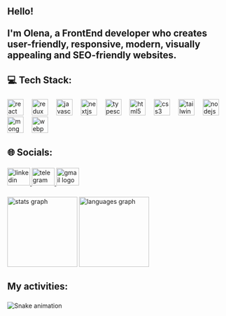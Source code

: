 <h2 align="left">Hello!  <br><br>I'm Olena, a FrontEnd developer who creates user-friendly, responsive, modern, visually appealing and SEO-friendly websites.</h2>

###

<p align="left"></p>

###

<h2 align="left">💻 Tech Stack:</h2>

###

<div align="left">
  <img src="https://img.shields.io/badge/React-61DAFB?logo=react&logoColor=black&style=for-the-badge" height="37" alt="react logo"  />
  <img width="11" />
  <img src="https://img.shields.io/badge/Redux-764ABC?logo=redux&logoColor=white&style=for-the-badge" height="37" alt="redux logo"  />
  <img width="11" />
  <img src="https://img.shields.io/badge/JavaScript-F7DF1E?logo=javascript&logoColor=black&style=for-the-badge" height="37" alt="javascript logo"  />
  <img width="11" />
  <img src="https://img.shields.io/badge/Next.js-000000?logo=nextdotjs&logoColor=white&style=for-the-badge" height="37" alt="nextjs logo"  />
  <img width="11" />
  <img src="https://img.shields.io/badge/TypeScript-3178C6?logo=typescript&logoColor=white&style=for-the-badge" height="37" alt="typescript logo"  />
  <img width="11" />
  <img src="https://img.shields.io/badge/HTML5-E34F26?logo=html5&logoColor=white&style=for-the-badge" height="37" alt="html5 logo"  />
  <img width="11" />
  <img src="https://img.shields.io/badge/CSS3-1572B6?logo=css3&logoColor=white&style=for-the-badge" height="37" alt="css3 logo"  />
  <img width="11" />
  <img src="https://img.shields.io/badge/Tailwind CSS-06B6D4?logo=tailwindcss&logoColor=black&style=for-the-badge" height="37" alt="tailwindcss logo"  />
  <img width="11" />
  <img src="https://img.shields.io/badge/Node.js-339933?logo=nodedotjs&logoColor=white&style=for-the-badge" height="37" alt="nodejs logo"  />
  <img width="11" />
  <img src="https://img.shields.io/badge/MongoDB-47A248?logo=mongodb&logoColor=white&style=for-the-badge" height="37" alt="mongodb logo"  />
  <img width="11" />
  <img src="https://img.shields.io/badge/Webpack-8DD6F9?logo=webpack&logoColor=black&style=for-the-badge" height="37" alt="webpack logo"  />
</div>

###

<p align="left"></p>

###

<h2 align="left">🌐 Socials:</h2>

###

<div align="left">
  <a href="https://www.linkedin.com/in/olena-nechyporenko/" target="_blank">
    <img src="https://raw.githubusercontent.com/maurodesouza/profile-readme-generator/master/src/assets/icons/social/linkedin/default.svg" width="52" height="40" alt="linkedin logo"  />
  </a>
  <a href="https://t.me/alyona_alyonaaaaa" target="_blank">
    <img src="https://raw.githubusercontent.com/maurodesouza/profile-readme-generator/master/src/assets/icons/social/telegram/default.svg" width="52" height="40" alt="telegram logo"  />
  </a>
  <a href="olenan0309@gmail.com" target="_blank">
    <img src="https://raw.githubusercontent.com/maurodesouza/profile-readme-generator/master/src/assets/icons/social/gmail/default.svg" width="52" height="40" alt="gmail logo"  />
  </a>
</div>

###

<p align="left"></p>

###

<div align="left">
  <img src="https://github-readme-stats.vercel.app/api?username=Olena-Nechyporenko&hide_title=false&hide_rank=false&show_icons=true&include_all_commits=true&count_private=true&disable_animations=false&theme=dracula&locale=en&hide_border=true&order=1" height="160" alt="stats graph"  />
  <img src="https://github-readme-stats.vercel.app/api/top-langs?username=Olena-Nechyporenko&locale=en&hide_title=false&layout=compact&card_width=320&langs_count=4&theme=dracula&hide_border=true&order=2" height="160" alt="languages graph"  />
</div>

###

<p align="left"></p>

###

<h2 align="left">My activities:</h2>

###

<img src="https://raw.githubusercontent.com/Olena-Nechyporenko/Olena-Nechyporenko/output/snake.svg" alt="Snake animation" />

###

